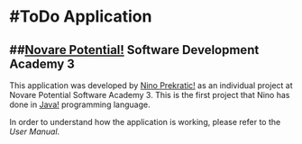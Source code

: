 #ToDo Application
================

##[Novare Potential!](https://www.novarepotential.com/software-development-academy-eng/) Software Development Academy 3
-----------------------------------------------

This application was developed by [Nino Prekratic!](ninoprekratic@gmail.com) as an individual project at Novare Potential Software Academy 3. This is the first project that Nino has done in [Java!](https://www.oracle.com/java/java9.html#close) programming language.

In order to understand how the application is working, please refer to the *User Manual*. 
